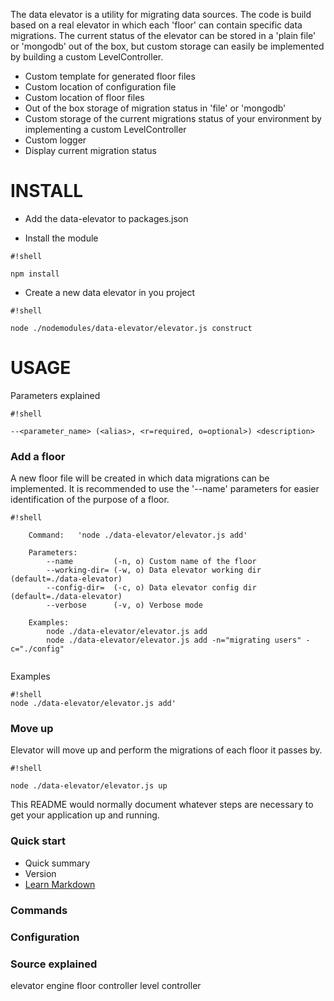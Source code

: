The data elevator is a utility for migrating data sources. The code is build based on a real elevator in which each 'floor' can contain specific data migrations. The current status of the elevator can be stored in a 'plain file' or 'mongodb' out of the box, but custom storage can easily be implemented by building a custom LevelController. 

* Custom template for generated floor files
* Custom location of configuration file
* Custom location of floor files
* Out of the box storage of migration status in 'file' or 'mongodb'
* Custom storage of the current migrations status of your environment by implementing a custom LevelController
* Custom logger
* Display current migration status


# INSTALL #

* Add the data-elevator to packages.json

* Install the module
```
#!shell

npm install
```

* Create a new data elevator in you project
```
#!shell

node ./nodemodules/data-elevator/elevator.js construct
```

# USAGE #

Parameters explained

```
#!shell

--<parameter_name> (<alias>, <r=required, o=optional>) <description>     

```

### Add a floor ###

A new floor file will be created in which data migrations can be implemented. It is recommended to use the '--name' parameters for easier identification of the purpose of a floor.

```
#!shell

    Command:   'node ./data-elevator/elevator.js add'
    
    Parameters:
        --name         (-n, o) Custom name of the floor
        --working-dir= (-w, o) Data elevator working dir (default=./data-elevator)
        --config-dir=  (-c, o) Data elevator config dir (default=./data-elevator)
        --verbose      (-v, o) Verbose mode

    Examples:
        node ./data-elevator/elevator.js add
        node ./data-elevator/elevator.js add -n="migrating users" -c="./config"


```

Examples
```
#!shell
node ./data-elevator/elevator.js add'

```



### Move up ###

Elevator will move up and perform the migrations of each floor it passes by.

```
#!shell

node ./data-elevator/elevator.js up
```





This README would normally document whatever steps are necessary to get your application up and running.

### Quick start ###

* Quick summary
* Version
* [Learn Markdown](https://bitbucket.org/tutorials/markdowndemo)

### Commands ###

### Configuration ###

### Source explained ###

elevator engine
floor controller
level controller